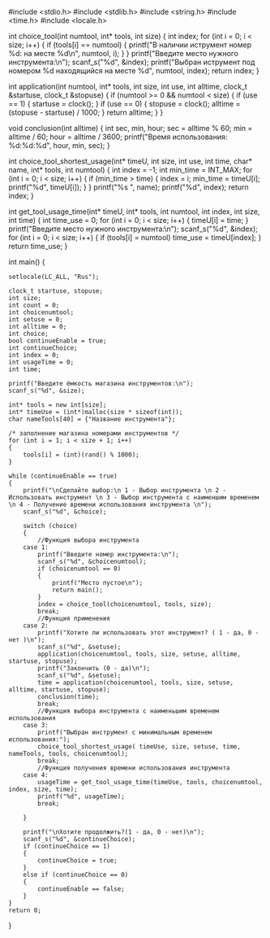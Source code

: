 #include <stdio.h>
#include <stdlib.h>
#include <string.h>
#include <time.h>
#include <locale.h>

int choice_tool(int numtool, int* tools, int size)
{
	int index;
	for (int i = 0; i < size; i++)
	{
		if (tools[i] == numtool)
		{
			printf("В наличии иструмент номер %d: на месте %d\n", numtool, i);
		}
	}
	printf("Введите место нужного инструмента:\n");
	scanf_s("%d", &index);
	printf("Выбран иструмент под номером %d находящийся на месте %d", numtool, index);
	return index;
}

int application(int numtool, int* tools, int size, int use, int alltime, clock_t &startuse, clock_t &stopuse)
{
	if (numtool >= 0 && numtool < size)
	{
		if (use == 1)
		{
			startuse = clock();
		}
		if (use == 0)
		{
			stopuse = clock();
			alltime = (stopuse - startuse) / 1000;
		}
		return alltime;
	}
}

void conclusion(int alltime) 
{
	int sec, min, hour;
	sec = alltime % 60;
	min = alltime / 60;
	hour = alltime / 3600;
	printf("Время использования: %d:%d:%d", hour, min, sec);
}

int choice_tool_shortest_usage(int* timeU, int size, int use, int time, char* name, int* tools, int numtool)
{
	int index = -1;
	int min_time = INT_MAX;
	for (int i = 0; i < size; i++)
	{
		if (min_time > time)
		{
			index = i;
			min_time = timeU[i];
			printf("%d", timeU[i]);
		}
	}
	printf("%s ", name);
	printf("%d", index);
	return index;
}

int get_tool_usage_time(int* timeU, int* tools, int numtool, int index, int size, int time) 
{
	int time_use = 0;
	for (int i = 0; i < size; i++)
	{
		timeU[i] = time;
	}
	printf("Введите место нужного инструмента:\n");
	scanf_s("%d", &index);
	for (int i = 0; i < size; i++)
	{
		if (tools[i] = numtool)
			time_use = timeU[index];
	}
	return time_use;
}

int main() 
{

	setlocale(LC_ALL, "Rus");

	clock_t startuse, stopuse;
	int size;
	int count = 0;
	int choicenumtool;
	int setuse = 0;
	int alltime = 0;
	int choice;
	bool continueEnable = true;
	int continueChoice;
	int index = 0;
	int usageTime = 0;
	int time;

	printf("Введите ёмкость магазина инструментов:\n");
	scanf_s("%d", &size);

	int* tools = new int[size];
	int* timeUse = (int*)malloc(size * sizeof(int));
	char nameTools[40] = {"Название инструмента"};

	/* заполнение магазина номерами инструментов */
	for (int i = 1; i < size + 1; i++)
	{
		tools[i] = (int)(rand() % 1000);
	}

	while (continueEnable == true)
	{
		printf("\nСделайте выбор:\n 1 - Выбор инструмента \n 2 - Использовать инструмент \n 3 - Выбор инструмента с наименшим временем \n 4 - Получение времени использования инструмента \n");
		scanf_s("%d", &choice);

		switch (choice)
		{
			//Функция выбора инструмента
		case 1:
			printf("Введите номер инструмента:\n");
			scanf_s("%d", &choicenumtool);
			if (choicenumtool == 0)
			{
				printf("Место пустое\n");
				return main();
			}
			index = choice_tool(choicenumtool, tools, size);
			break;
			//Функция применения
		case 2:
			printf("Хотите ли использовать этот инструмент? ( 1 - да, 0 - нет )\n");
			scanf_s("%d", &setuse);
			application(choicenumtool, tools, size, setuse, alltime, startuse, stopuse);
			printf("Закончить (0 - да)\n");
			scanf_s("%d", &setuse);
			time = application(choicenumtool, tools, size, setuse, alltime, startuse, stopuse);
			conclusion(time);
			break;
			//Функция выбора инструмента с наименьшим временем использования
		case 3:
			printf("Выбран инструмент с минимальным временем использования:");
			choice_tool_shortest_usage( timeUse, size, setuse, time, nameTools, tools, choicenumtool);
			break;
			//Функция получения времени использования инструмента
		case 4:
			usageTime = get_tool_usage_time(timeUse, tools, choicenumtool, index, size, time);
			printf("%d", usageTime);
			break;

		}

		printf("\nХотите продолжить?(1 - да, 0 - нет)\n");
		scanf_s("%d", &continueChoice);
		if (continueChoice == 1)
		{
			continueChoice = true;
		}
		else if (continueChoice == 0)
		{
			continueEnable == false;
		}
	}
	return 0;
}
